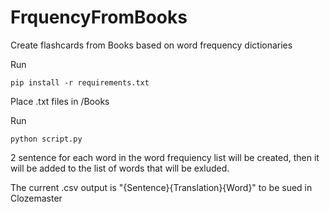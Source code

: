 # FrquencyFromBooks
Create flashcards from Books based on word frequency dictionaries 



Run
```
pip install -r requirements.txt
```

Place .txt files in /Books

Run
```
python script.py
```
2 sentence for each word in the word frequiency list will be created, then it will be added to the list of words that will be exluded.

The current .csv output is "{Sentence}{Translation}{Word}" to be sued in Clozemaster
